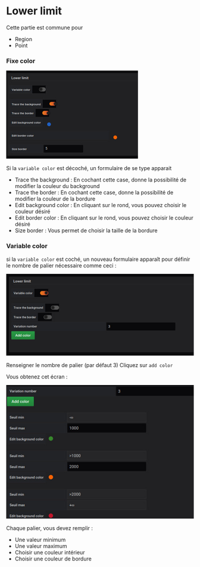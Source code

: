 # Lower limit



Cette partie est commune pour 

- Region
- Point


### Fixe color


![lower limit](../../screenshots/editor/coordinates/lower-limit/fixe-color.jpg)

Si la `variable color`  est décoché, un formulaire de se type apparait


- Trace the background : En cochant cette case, donne la possibilité de modifier la couleur du background
- Trace the border : En cochant cette case, donne la possibilité de modifier la couleur de la bordure
- Edit background color : En cliquant sur le rond, vous pouvez choisir le couleur désiré 
- Edit border color : En cliquant sur le rond, vous pouvez choisir le couleur désiré 
- Size border : Vous permet de choisir la taille de la bordure 

### Variable color

si la `variable color`  est coché,
un nouveau formulaire apparaît pour définir le nombre de palier nécessaire comme ceci :

![lower limit](../../screenshots/editor/coordinates/lower-limit/variable-color.jpg)

Renseigner le nombre de palier (par défaut 3)
Cliquez sur `add color`

Vous obtenez cet écran :

![lower limit](../../screenshots/editor/coordinates/lower-limit/variable-color-input.jpg)

Chaque palier, vous devez remplir :

- Une valeur minimum
- Une valeur maximum
- Choisir une couleur intérieur
- Choisir une couleur de bordure



